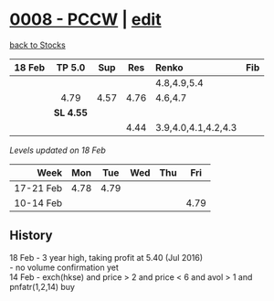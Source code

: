 # [0008 - PCCW](https://alwinwoo.github.io/stocks/0008.html) | [edit](https://github.com/alwinwoo/alwinwoo.github.io/edit/master/stocks/0008.md)
[back to Stocks](https://alwinwoo.github.io/stocks.html)

| 18 Feb  | **TP 5.0**   | Sup   | Res   | Renko       | Fib
| ---:    | :---:        | :---: | :---: | :---        | :---
|         |              |       |       | 4.8,4.9,5.4 
|         | 4.79         | 4.57  | 4.76  | 4.6,4.7
|         | **SL 4.55**  |       |       | 
|         |              |       | 4.44  | 3.9,4.0,4.1,4.2,4.3

*Levels updated on 18 Feb*

Week      | Mon   | Tue   | Wed   | Thu   | Fri   |
---:      | :---: | :---: | :---: | :---: | :---: |
17-21 Feb | 4.78  | 4.79  | 
10-14 Feb |       |       |       |       | 4.79  |

## History
18 Feb - 3 year high, taking profit at 5.40 (Jul 2016) <br>- no volume confirmation yet <br>
14 Feb - exch(hkse) and price > 2 and price < 6 and avol > 1 and pnfatr(1,2,14) buy      <br>
